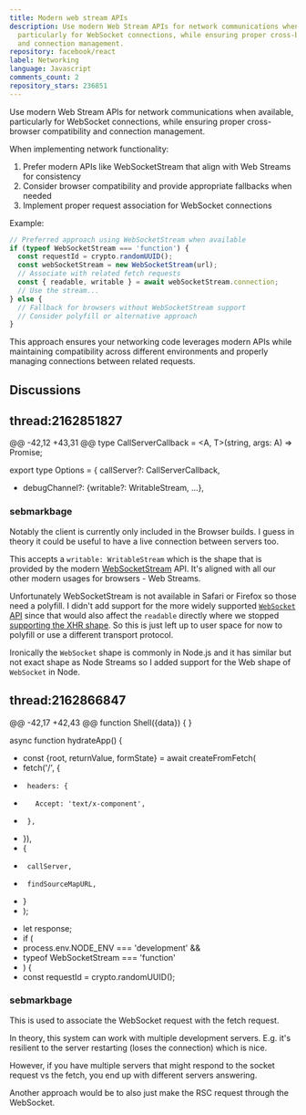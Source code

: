 ```yaml
---
title: Modern web stream APIs
description: Use modern Web Stream APIs for network communications when available,
  particularly for WebSocket connections, while ensuring proper cross-browser compatibility
  and connection management.
repository: facebook/react
label: Networking
language: Javascript
comments_count: 2
repository_stars: 236851
---
```


Use modern Web Stream APIs for network communications when available, particularly for WebSocket connections, while ensuring proper cross-browser compatibility and connection management.

When implementing network functionality:
1. Prefer modern APIs like WebSocketStream that align with Web Streams for consistency
2. Consider browser compatibility and provide appropriate fallbacks when needed
3. Implement proper request association for WebSocket connections

Example:
```javascript
// Preferred approach using WebSocketStream when available
if (typeof WebSocketStream === 'function') {
  const requestId = crypto.randomUUID();
  const webSocketStream = new WebSocketStream(url);
  // Associate with related fetch requests
  const { readable, writable } = await webSocketStream.connection;
  // Use the stream...
} else {
  // Fallback for browsers without WebSocketStream support
  // Consider polyfill or alternative approach
}
```

This approach ensures your networking code leverages modern APIs while maintaining compatibility across different environments and properly managing connections between related requests.

## Discussions

## thread:2162851827

@@ -42,12 +43,31 @@ type CallServerCallback = <A, T>(string, args: A) => Promise<T>;
 
 export type Options = {
   callServer?: CallServerCallback,
+  debugChannel?: {writable?: WritableStream, ...},

### sebmarkbage

Notably the client is currently only included in the Browser builds. I guess in theory it could be useful to have a live connection between servers too.

This accepts a `writable: WritableStream` which is the shape that is provided by the modern [WebSocketStream](https://developer.mozilla.org/en-US/docs/Web/API/WebSocketStream) API. It's aligned with all our other modern usages for browsers - Web Streams.

Unfortunately WebSocketStream is not available in Safari or Firefox so those need a polyfill. I didn't add support for the more widely supported [`WebSocket` API](https://developer.mozilla.org/en-US/docs/Web/API/WebSocket) since that would also affect the `readable` directly where we stopped [supporting the XHR shape](https://github.com/facebook/react/pull/26827). So this is just left up to user space for now to polyfill or use a different transport protocol.

Ironically the `WebSocket` shape is commonly in Node.js and it has similar but not exact shape as Node Streams so I added support for the Web shape of `WebSocket` in Node.

## thread:2162866847

@@ -42,17 +42,43 @@ function Shell({data}) {
 }
 
 async function hydrateApp() {
-  const {root, returnValue, formState} = await createFromFetch(
-    fetch('/', {
-      headers: {
-        Accept: 'text/x-component',
-      },
-    }),
-    {
-      callServer,
-      findSourceMapURL,
-    }
-  );
+  let response;
+  if (
+    process.env.NODE_ENV === 'development' &&
+    typeof WebSocketStream === 'function'
+  ) {
+    const requestId = crypto.randomUUID();

### sebmarkbage

This is used to associate the WebSocket request with the fetch request.

In theory, this system can work with multiple development servers. E.g. it's resilient to the server restarting (loses the connection) which is nice.

However, if you have multiple servers that might respond to the socket request vs the fetch, you end up with different servers answering.

Another approach would be to also just make the RSC request through the WebSocket.

